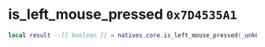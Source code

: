 # is_left_mouse_pressed `0x7D4535A1`

```lua
local result --[[ boolean ]] = natives.core.is_left_mouse_pressed(_unk0 --[[ integer ]])
```